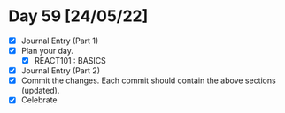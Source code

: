 # Day 59 [24/05/22]

- [x] Journal Entry (Part 1)
- [x] Plan your day.
  - [x] REACT101 : BASICS
- [x] Journal Entry (Part 2)
- [x] Commit the changes. Each commit should contain the above sections (updated).
- [x] Celebrate
<!-- [x] to tick -->
